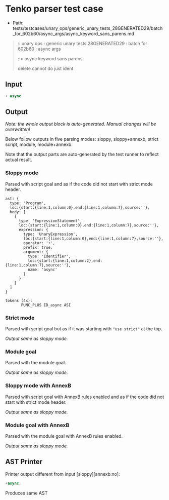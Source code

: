 # Tenko parser test case

- Path: tests/testcases/unary_ops/generic_unary_tests_28GENERATED29/batch_for_602b60/async_args/async_keyword_sans_parens.md

> :: unary ops : generic unary tests 28GENERATED29 : batch for 602b60 : async args
>
> ::> async keyword sans parens
>
> delete cannot do just ident

## Input

`````js
+ async
`````

## Output

_Note: the whole output block is auto-generated. Manual changes will be overwritten!_

Below follow outputs in five parsing modes: sloppy, sloppy+annexb, strict script, module, module+annexb.

Note that the output parts are auto-generated by the test runner to reflect actual result.

### Sloppy mode

Parsed with script goal and as if the code did not start with strict mode header.

`````
ast: {
  type: 'Program',
  loc:{start:{line:1,column:0},end:{line:1,column:7},source:''},
  body: [
    {
      type: 'ExpressionStatement',
      loc:{start:{line:1,column:0},end:{line:1,column:7},source:''},
      expression: {
        type: 'UnaryExpression',
        loc:{start:{line:1,column:0},end:{line:1,column:7},source:''},
        operator: '+',
        prefix: true,
        argument: {
          type: 'Identifier',
          loc:{start:{line:1,column:2},end:{line:1,column:7},source:''},
          name: 'async'
        }
      }
    }
  ]
}

tokens (4x):
       PUNC_PLUS ID_async ASI
`````

### Strict mode

Parsed with script goal but as if it was starting with `"use strict"` at the top.

_Output same as sloppy mode._

### Module goal

Parsed with the module goal.

_Output same as sloppy mode._

### Sloppy mode with AnnexB

Parsed with script goal with AnnexB rules enabled and as if the code did not start with strict mode header.

_Output same as sloppy mode._

### Module goal with AnnexB

Parsed with the module goal with AnnexB rules enabled.

_Output same as sloppy mode._

## AST Printer

Printer output different from input [sloppy][annexb:no]:

````js
+async;
````

Produces same AST
